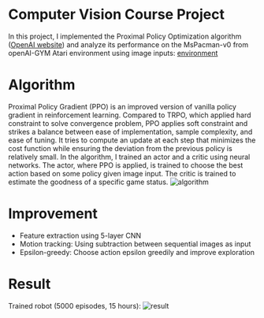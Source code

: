 # Computer Vision Course Project #
In this project, I implemented the Proximal Policy Optimization algorithm ([OpenAI website](https://openai.com/blog/openai-baselines-ppo/)) and analyze its performance on the MsPacman-v0 from openAI-GYM Atari environment using image inputs: [environment](https://gym.openai.com/envs/#atari) 
# Algorithm #
Proximal Policy Gradient (PPO) is an improved version of vanilla policy gradient in reinforcement learning. Compared to TRPO, which applied hard constraint to solve convergence problem, PPO applies soft constraint and strikes a balance between ease of implementation, sample complexity, and ease of tuning. It tries to compute an update at each step that minimizes the cost function while ensuring the deviation from the previous policy is relatively small. In the algorithm, I trained an actor and a critic using neural networks. The actor, where PPO is applied, is trained to choose the best action based on some policy given image input. The critic is trained to estimate the goodness of a specific game status. 
![algorithm](https://github.com/sai-shi/Reinforcement-Learning/blob/master/actor_critic.png)
# Improvement #
- Feature extraction using 5-layer CNN 
- Motion tracking: Using subtraction between sequential images as input 
- Epsilon-greedy: Choose action epsilon greedily and improve exploration 
# Result #
Trained robot (5000 episodes, 15 hours): 
![result](https://github.com/sai-shi/Reinforcement-Learning/blob/master/diff_cnn.gif)
